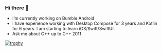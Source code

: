 ### Hi there 👋
- I’m currently working on Bumble Android
- I have experience working with Desktop Compose for 3 years and Kotlin for 6 years. I am starting to learn iOS/Swift/SwiftUI. 
- Ask me about C++ up to C++ 2011

[![trophy](https://github-profile-trophy.vercel.app/?username=sfeatherstone)](https://github.com/ryo-ma/github-profile-trophy)
